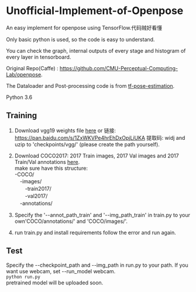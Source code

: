 # Unofficial-Implement-of-Openpose
An easy implement for openpose using TensorFlow.代码贼好看懂

Only basic python is used, so the code is easy to understand.

You can check the graph, internal outputs of every stage and histogram of every layer in tensorboard.

Original Repo(Caffe) : https://github.com/CMU-Perceptual-Computing-Lab/openpose.

The Dataloader and Post-processing code is from [tf-pose-estimation](https://github.com/ildoonet/tf-pose-estimation).

Python 3.6

## Training
1. Download vgg19 weights file [here](http://download.tensorflow.org/models/vgg_19_2016_08_28.tar.gz) or 链接: https://pan.baidu.com/s/1ZxWKVPe4hrEhDxOpjLiUKA 提取码: widj and uzip to 'checkpoints/vgg/' (please create the path yourself).
2. Download COCO2017: 2017 Train images, 2017 Val images and 2017 Train/Val annotations [here](http://cocodataset.org/#download).  
make sure have this structure:  
-COCO/  
　-images/  
　　-train2017/  
　　-val2017/  
　-annotations/    

3. Specify the '--annot_path_train' and '--img_path_train' in train.py to your own'COCO/annotations/' and 'COCO/images/'.
4. run train.py and install requirements follow the error and run again.
## Test
Specify the --checkpoint_path and --img_path in run.py to your path. If you want use webcam, set --run_model webcam.   
`python run.py`  
pretrained model will be uploaded soon.
